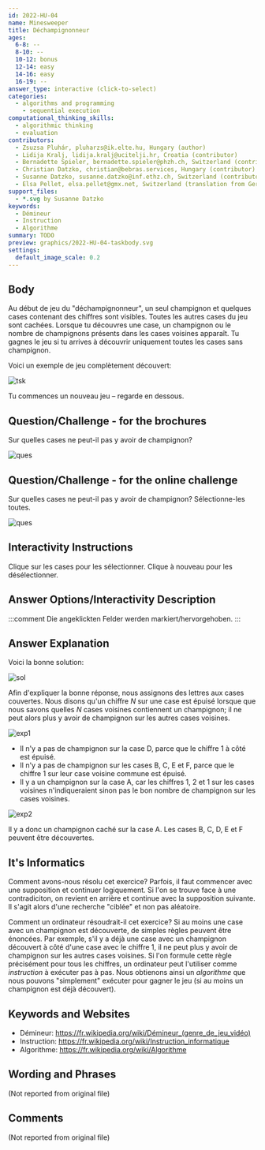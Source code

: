```yaml
---
id: 2022-HU-04
name: Minesweeper
title: Déchampignonneur
ages:
  6-8: --
  8-10: --
  10-12: bonus
  12-14: easy
  14-16: easy
  16-19: --
answer_type: interactive (click-to-select)
categories:
  - algorithms and programming
    - sequential execution
computational_thinking_skills:
  - algorithmic thinking
  - evaluation
contributors:
  - Zsuzsa Pluhár, pluharzs@ik.elte.hu, Hungary (author)
  - Lidija Kralj, lidija.kralj@ucitelji.hr, Croatia (contributor)
  - Bernadette Spieler, bernadette.spieler@phzh.ch, Switzerland (contributor, translation from English into German)
  - Christian Datzko, christian@bebras.services, Hungary (contributor)
  - Susanne Datzko, susanne.datzko@inf.ethz.ch, Switzerland (contributor, graphics)
  - Elsa Pellet, elsa.pellet@gmx.net, Switzerland (translation from German into French)
support_files:
  - *.svg by Susanne Datzko
keywords:
  - Démineur
  - Instruction
  - Algorithme
summary: TODO
preview: graphics/2022-HU-04-taskbody.svg
settings:
  default_image_scale: 0.2
---
```


[exp1]: graphics/2022-HU-04-explanation1.svg "Explication 1 (200px)"
[exp2]: graphics/2022-HU-04-explanation2.svg "Explication 2 (200px)"
[ques]: graphics/2022-HU-04-question.svg "Question"
[sol]: graphics/2022-HU-04-solution.svg "Solution (200px)"
[tsk]: graphics/2022-HU-04-taskbody.svg "Tâche"

## Body

Au début de jeu du "déchampignonneur", un seul champignon et quelques cases contenant des chiffres sont visibles. Toutes les autres cases du jeu sont cachées. Lorsque tu découvres une case, un champignon ou le nombre de champignons présents dans les cases voisines apparaît. Tu gagnes le jeu si tu arrives à découvrir uniquement toutes les cases sans champignon.

Voici un exemple de jeu complètement découvert: 

![tsk]

Tu commences un nouveau jeu – regarde en dessous.


## Question/Challenge - for the brochures

Sur quelles cases ne peut-il pas y avoir de champignon?

![ques]


## Question/Challenge - for the online challenge

Sur quelles cases ne peut-il pas y avoir de champignon? Sélectionne-les toutes.

![ques]


## Interactivity Instructions

Clique sur les cases pour les sélectionner. Clique à nouveau pour les désélectionner.

## Answer Options/Interactivity Description

<!-- empty -->

:::comment
Die angeklickten Felder werden markiert/hervorgehoben.
:::


## Answer Explanation

Voici la bonne solution:

![sol]

Afin d'expliquer la bonne réponse, nous assignons des lettres aux cases couvertes. Nous disons qu'un chiffre $N$ sur une case est épuisé lorsque que nous savons quelles $N$ cases voisines contiennent un champignon; il ne peut alors plus y avoir de champignon sur les autres cases voisines.

![exp1]

 - Il n'y a pas de champignon sur la case D, parce que le chiffre 1 à côté est épuisé.
 - Il n'y a pas de champignon sur les cases B, C, E et F, parce que le chiffre 1 sur leur case voisine commune est épuisé.
 - Il y a un champignon sur la case A, car les chiffres 1, 2 et 1 sur les cases voisines n'indiqueraient sinon pas le bon nombre de champignon sur les cases voisines.

![exp2]

Il y a donc un champignon caché sur la case A. Les cases B, C, D, E et F peuvent être découvertes.

## It's Informatics

Comment avons-nous résolu cet exercice? Parfois, il faut commencer avec une supposition et continuer logiquement. Si l'on se trouve face à une contradiciton, on revient en arrière et continue avec la supposition suivante. Il s'agit alors d'une recherche "ciblée" et non pas aléatoire.

Comment un ordinateur résoudrait-il cet exercice? Si au moins une case avec un champignon est découverte, de simples règles peuvent être énoncées. Par exemple, s'il y a déjà une case avec un champignon découvert à côté d'une case avec le chiffre 1, il ne peut plus y avoir de champignon sur les autres cases voisines. Si l'on formule cette règle précisément pour tous les chiffres, un ordinateur peut l'utiliser comme _instruction_ à exécuter pas à pas. Nous obtienons ainsi un _algorithme_ que nous pouvons "simplement" exécuter pour gagner le jeu (si au moins un champignon est déjà découvert).


## Keywords and Websites

 - Démineur: https://fr.wikipedia.org/wiki/Démineur_(genre_de_jeu_vidéo)
 - Instruction: https://fr.wikipedia.org/wiki/Instruction_informatique
 - Algorithme: https://fr.wikipedia.org/wiki/Algorithme



## Wording and Phrases

(Not reported from original file)


## Comments

(Not reported from original file)
